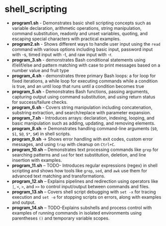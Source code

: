 # shell_scripting

- **program1.sh** - Demonstrates basic shell scripting concepts such as variable declaration, arithmetic operations, string manipulation, command substitution, readonly and unset variables, quoting, and escaping special characters with practical examples.
- **program2.sh** - Shows different ways to handle user input using the `read` command with various options including basic input, password input with -s, timed input with -t, and raw input with -r. 
- **program_3.sh** - demonstrates Bash conditional statements using if/elif/else and pattern matching with case to print messages based on a number value and fruit type
- **program_4.sh** - demonstrates three primary Bash loops: a for loop for fixed iterations, a while loop for executing commands while a condition is true, and an until loop that runs until a condition becomes true
- **program_5.sh** - Demonstrates Bash functions, passing arguments, capturing output using command substitution, and using return status for success/failure checks.
- **program_6.sh** - Covers string manipulation including concatenation, substring extraction, and search/replace with parameter expansion.
- **program_7.sh** - Introduces arrays: declaration, indexing, looping, and basic manipulation such as adding, updating, and removing elements.
- **program_8.sh** → Demonstrates handling command-line arguments (`$0`, `$1`, `$@`, `$*`, `$#`) in shell scripts.  
- **program_9.sh** → Shows error handling with exit codes, custom error messages, and using `trap` with cleanup on `Ctrl+C`.  
- **program_10.sh** – Demonstrates text processing commands like `grep` for searching patterns and `sed` for text substitution, deletion, and line insertion with examples.  
- **program_11.sh** – TODO- Introduces regular expressions (regex) in shell scripting and shows how tools like `grep`, `sed`, and `awk` use them for advanced text matching and transformations.  
- **program_12.sh** – Explains pipelines and redirection using operators like `|`, `<`, `>`, and `>>` to control input/output between commands and files.  
- **program_13.sh** – Covers shell script debugging with `set -x` for tracing execution and `set -e` for stopping scripts on errors, along with examples and output.  
- **program_14.sh** – TODO-Explains subshells and process control with examples of running commands in isolated environments using parentheses `()` and temporary variable scopes.  
